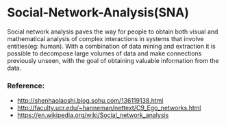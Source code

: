 # Social-Network-Analysis(SNA)

Social network analysis paves the way for people to obtain both visual and mathematical analysis of complex interactions in systems that involve entities(eg: human). With a combination of data mining and extraction it is possible to decompose large volumes of data and make connections previously unseen, with the goal of obtaining valuable information from the data.

### Reference:
* http://shenhaolaoshi.blog.sohu.com/136119138.html
* http://faculty.ucr.edu/~hanneman/nettext/C9_Ego_networks.html
* https://en.wikipedia.org/wiki/Social_network_analysis
